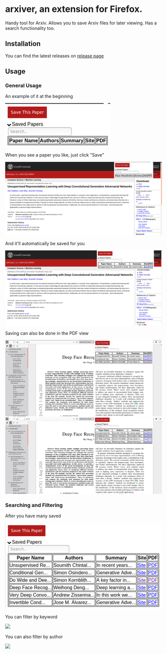 # arxiver, an extension for Firefox.
Handy tool for Arxiv. Allows you to save Arxiv files for later viewing. Has a search functionality too.

## Installation
You can find the latest releases on [release page](https://github.com/joeyism/arxiver-firefox/releases)

## Usage

### General Usage

An example of it at the beginning

![](/doc/sample.png)


When you see a paper you like, just click "Save"

![](/doc/usage1.png)


And it'll automatically be saved for you

![](/doc/usage2.png)

Saving can also be done in the PDF view

![](/doc/usage-pdf1.png)
![](/doc/usage-pdf2.png)

### Searching and Filtering
After you have many saved

![](/doc/usage-search1.png)


You can filter by keyword

![](/doc/usage-keyword.png)

You can also filter by author

![](/doc/usage-author.png)
